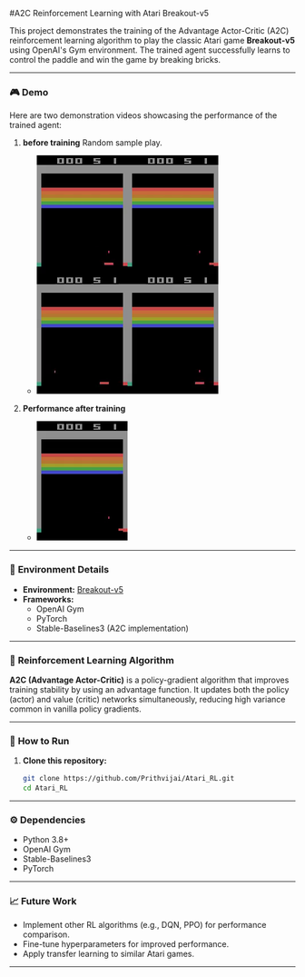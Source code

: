 #A2C Reinforcement Learning with Atari Breakout-v5 

This project demonstrates the training of the Advantage Actor-Critic (A2C) reinforcement learning algorithm to play the classic Atari game **Breakout-v5** using OpenAI's Gym environment. The trained agent successfully learns to control the paddle and win the game by breaking bricks.

---

### 🎮 **Demo**
Here are two demonstration videos showcasing the performance of the trained agent:

1. **before training** Random sample play.
   - ![Step 0 to 1000](./videos/rl-video-step-0-to-step-1000.gif)

2. **Performance after training**  
   - ![4 Wins Performance](./test-videos/rl-video-step-0-to-step-1000.gif)

---

### 🔧 **Environment Details**
- **Environment:** [Breakout-v5](https://ale.farama.org/environments/breakout/)  
- **Frameworks:** 
  - OpenAI Gym
  - PyTorch
  - Stable-Baselines3 (A2C implementation)  

---

### 🧠 **Reinforcement Learning Algorithm**
**A2C (Advantage Actor-Critic)** is a policy-gradient algorithm that improves training stability by using an advantage function. It updates both the policy (actor) and value (critic) networks simultaneously, reducing high variance common in vanilla policy gradients.

---

### 🚀 **How to Run**

1. **Clone this repository:**
   ```bash
   git clone https://github.com/Prithvijai/Atari_RL.git
   cd Atari_RL
   ```
---



### ⚙️ **Dependencies**
- Python 3.8+
- OpenAI Gym
- Stable-Baselines3
- PyTorch

---

### 📈 **Future Work**
- Implement other RL algorithms (e.g., DQN, PPO) for performance comparison.
- Fine-tune hyperparameters for improved performance.
- Apply transfer learning to similar Atari games.

---


